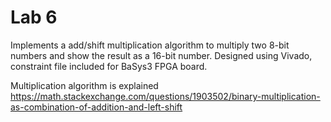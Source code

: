 # Lab 6
Implements a add/shift multiplication algorithm to multiply two 8-bit numbers and show the result as a 16-bit number.
Designed using Vivado, constraint file included for BaSys3 FPGA board.

Multiplication algorithm is explained https://math.stackexchange.com/questions/1903502/binary-multiplication-as-combination-of-addition-and-left-shift